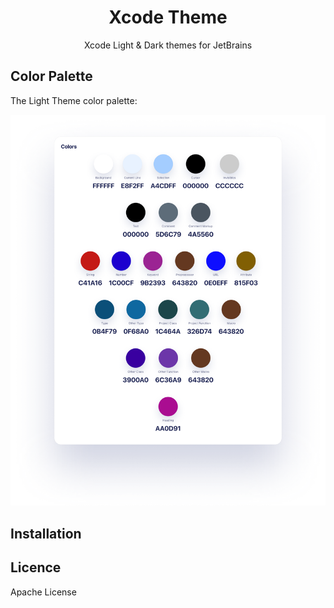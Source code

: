 <h1 align="center">Xcode Theme</h1>
<p align="center">Xcode Light & Dark themes for JetBrains</p>

## Color Palette

The Light Theme color palette:

![Color Palette](./assets/color-palette.png)

## Installation

## Licence

Apache License

